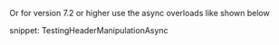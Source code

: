 Or for version 7.2 or higher use the async overloads like shown below

snippet: TestingHeaderManipulationAsync